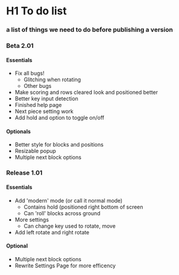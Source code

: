 # H1 To do list
### a list of things we need to do before publishing a version

### Beta 2.01
#### Essentials
* Fix all bugs!
  * Glitching when rotating
  * Other bugs
* Make scoring and rows cleared look and positioned better
* Better key input detection
* Finished help page
* Next piece setting work
* Add hold and option to toggle on/off
#### Optionals
* Better style for blocks and positions
* Resizable popup
* Multiple next block options

### Release 1.01
#### Essentials
* Add 'modern' mode (or call it normal mode)
  * Contains hold (positioned right bottom of screen
  * Can 'roll' blocks across ground
* More settings
  * Can change key used to rotate, move
* Add left rotate and right rotate
#### Optional
* Multiple next block options
* Rewrite Settings Page for more efficency
